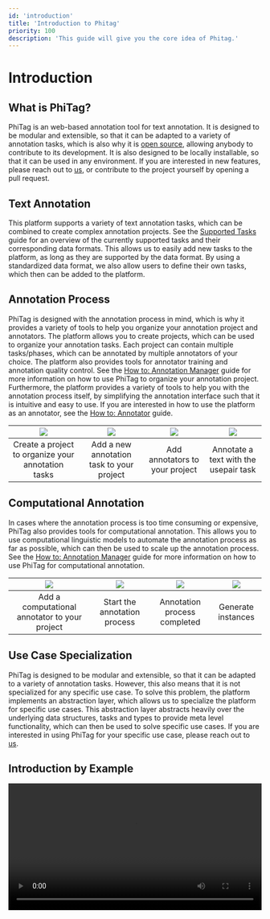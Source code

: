 ```yaml
---
id: 'introduction'
title: 'Introduction to Phitag'
priority: 100
description: 'This guide will give you the core idea of Phitag.'
---
```


# Introduction

## What is PhiTag?

PhiTag is an web-based annotation tool for text annotation. It is designed to be modular and extensible, so that it can be adapted to a variety of annotation tasks, which is also why it is [open source](https://github.com/Garrafao/phitag), allowing anybody to contribute to its development. It is also designed to be locally installable, so that it can be used in any environment. If you are interested in new features, please reach out to [us](https://www.ims.uni-stuttgart.de/en/institute/team/Schlechtweg/), or contribute to the project yourself by opening a pull request.


## Text Annotation

This platform supports a variety of text annotation tasks, which can be combined to create complex annotation projects. See the [Supported Tasks](/guide/supported-tasks) guide for an overview of the currently supported tasks and their corresponding data formats. This allows us to easily add new tasks to the platform, as long as they are supported by the data format. By using a standardized data format, we also allow users to define their own tasks, which then can be added to the platform. 
## Annotation Process

PhiTag is designed with the annotation process in mind, which is why it provides a variety of tools to help you organize your annotation project and annotators. The platform allows you to create projects, which can be used to organize your annotation tasks. Each project can contain multiple tasks/phases, which can be annotated by multiple annotators of your choice. The platform also provides tools for annotator training and annotation quality control. See the [How to: Annotation Manager](/guide/how-to-annotation-manager) guide for more information on how to use PhiTag to organize your annotation project. Furthermore, the platform provides a variety of tools to help you with the annotation process itself, by simplifying the annotation interface such that it is intuitive and easy to use. If you are interested in how to use the platform as an annotator, see the [How to: Annotator](/guide/how-to-annotator) guide.

|         ![](/gif/guide/project-create.gif)         |       ![](/gif/guide/add-phase.gif)       | ![](/gif/guide/add-annotator.gif) | ![](/gif/guide/annotate-usepair.gif)  |
| :------------------------------------------------: | :---------------------------------------: | :-------------------------------: | :-----------------------------------: |
| Create a project to organize your annotation tasks | Add a new annotation task to your project |  Add annotators to your project   | Annotate a text with the usepair task |

## Computational Annotation

In cases where the annotation process is too time consuming or expensive, PhiTag also provides tools for computational annotation. This allows you to use computational linguistic models to automate the annotation process as far as possible, which can then be used to scale up the annotation process. See the [How to: Annotation Manager](/guide/how-to-annotation-manager) guide for more information on how to use PhiTag for computational annotation.

|          ![](/gif/guide/com-add.gif)          | ![](/gif/guide/com-annotation-start.gif) | ![](/gif/guide/com-annotation-end.gif) | ![](/gif/guide/com-instances.gif) |
| :-------------------------------------------: | :--------------------------------------: | :------------------------------------: | :-------------------------------: |
| Add a computational annotator to your project |       Start the annotation process       |      Annotation process completed      |        Generate instances         |

## Use Case Specialization

PhiTag is designed to be modular and extensible, so that it can be adapted to a variety of annotation tasks. However, this also means that it is not specialized for any specific use case. To solve this problem, the platform implements an abstraction layer, which allows us to specialize the platform for specific use cases. This abstraction layer abstracts heavily over the underlying data structures, tasks and types to provide meta level functionality, which can then be used to solve specific use cases. If you are interested in using PhiTag for your specific use case, please reach out to [us](https://www.ims.uni-stuttgart.de/en/institute/team/Schlechtweg/).

## Introduction by Example

<video width="100%" controls>
  <source src="/video/introduction.mp4" type="video/mp4">
</video>